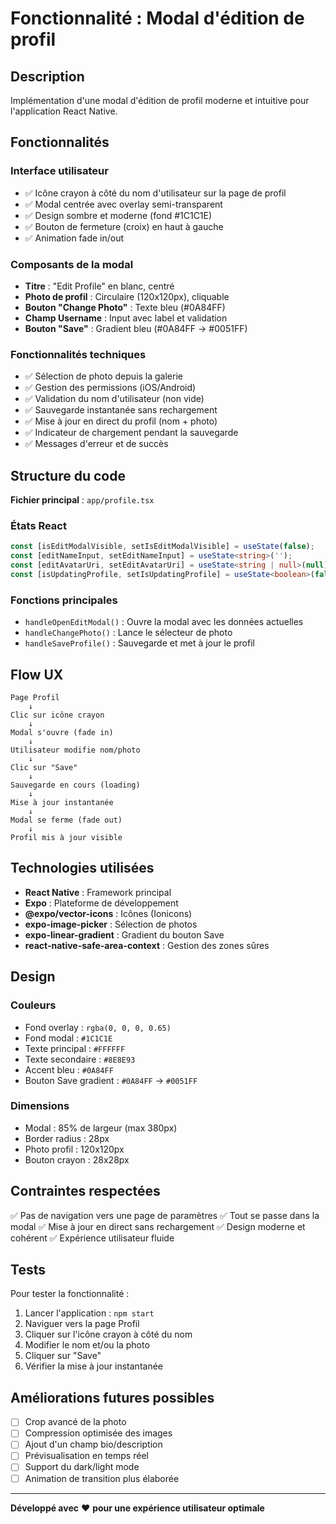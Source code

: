 # Fonctionnalité : Modal d'édition de profil

## Description

Implémentation d'une modal d'édition de profil moderne et intuitive pour l'application React Native.

## Fonctionnalités

### Interface utilisateur
- ✅ Icône crayon à côté du nom d'utilisateur sur la page de profil
- ✅ Modal centrée avec overlay semi-transparent
- ✅ Design sombre et moderne (fond #1C1C1E)
- ✅ Bouton de fermeture (croix) en haut à gauche
- ✅ Animation fade in/out

### Composants de la modal
- **Titre** : "Edit Profile" en blanc, centré
- **Photo de profil** : Circulaire (120x120px), cliquable
- **Bouton "Change Photo"** : Texte bleu (#0A84FF)
- **Champ Username** : Input avec label et validation
- **Bouton "Save"** : Gradient bleu (#0A84FF → #0051FF)

### Fonctionnalités techniques
- ✅ Sélection de photo depuis la galerie
- ✅ Gestion des permissions (iOS/Android)
- ✅ Validation du nom d'utilisateur (non vide)
- ✅ Sauvegarde instantanée sans rechargement
- ✅ Mise à jour en direct du profil (nom + photo)
- ✅ Indicateur de chargement pendant la sauvegarde
- ✅ Messages d'erreur et de succès

## Structure du code

**Fichier principal** : `app/profile.tsx`

### États React
```typescript
const [isEditModalVisible, setIsEditModalVisible] = useState(false);
const [editNameInput, setEditNameInput] = useState<string>('');
const [editAvatarUri, setEditAvatarUri] = useState<string | null>(null);
const [isUpdatingProfile, setIsUpdatingProfile] = useState<boolean>(false);
```

### Fonctions principales
- `handleOpenEditModal()` : Ouvre la modal avec les données actuelles
- `handleChangePhoto()` : Lance le sélecteur de photo
- `handleSaveProfile()` : Sauvegarde et met à jour le profil

## Flow UX

```
Page Profil
    ↓
Clic sur icône crayon
    ↓
Modal s'ouvre (fade in)
    ↓
Utilisateur modifie nom/photo
    ↓
Clic sur "Save"
    ↓
Sauvegarde en cours (loading)
    ↓
Mise à jour instantanée
    ↓
Modal se ferme (fade out)
    ↓
Profil mis à jour visible
```

## Technologies utilisées

- **React Native** : Framework principal
- **Expo** : Plateforme de développement
- **@expo/vector-icons** : Icônes (Ionicons)
- **expo-image-picker** : Sélection de photos
- **expo-linear-gradient** : Gradient du bouton Save
- **react-native-safe-area-context** : Gestion des zones sûres

## Design

### Couleurs
- Fond overlay : `rgba(0, 0, 0, 0.65)`
- Fond modal : `#1C1C1E`
- Texte principal : `#FFFFFF`
- Texte secondaire : `#8E8E93`
- Accent bleu : `#0A84FF`
- Bouton Save gradient : `#0A84FF` → `#0051FF`

### Dimensions
- Modal : 85% de largeur (max 380px)
- Border radius : 28px
- Photo profil : 120x120px
- Bouton crayon : 28x28px

## Contraintes respectées

✅ Pas de navigation vers une page de paramètres
✅ Tout se passe dans la modal
✅ Mise à jour en direct sans rechargement
✅ Design moderne et cohérent
✅ Expérience utilisateur fluide

## Tests

Pour tester la fonctionnalité :

1. Lancer l'application : `npm start`
2. Naviguer vers la page Profil
3. Cliquer sur l'icône crayon à côté du nom
4. Modifier le nom et/ou la photo
5. Cliquer sur "Save"
6. Vérifier la mise à jour instantanée

## Améliorations futures possibles

- [ ] Crop avancé de la photo
- [ ] Compression optimisée des images
- [ ] Ajout d'un champ bio/description
- [ ] Prévisualisation en temps réel
- [ ] Support du dark/light mode
- [ ] Animation de transition plus élaborée

---

**Développé avec** ❤️ **pour une expérience utilisateur optimale**
